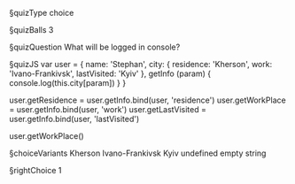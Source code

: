 §quizType
choice

§quizBalls
3

§quizQuestion
What will be logged in console?



§quizJS
var user = {
  name: 'Stephan',
  city: {
    residence: 'Kherson',
    work: 'Ivano-Frankivsk',
    lastVisited: 'Kyiv'
  },
  getInfo (param) {
    console.log(this.city[param])
  }
}

user.getResidence = user.getInfo.bind(user, 'residence')
user.getWorkPlace = user.getInfo.bind(user, 'work')
user.getLastVisited = user.getInfo.bind(user, 'lastVisited')

user.getWorkPlace()



§choiceVariants
Kherson
Ivano-Frankivsk
Kyiv
undefined
empty string


§rightChoice
1

